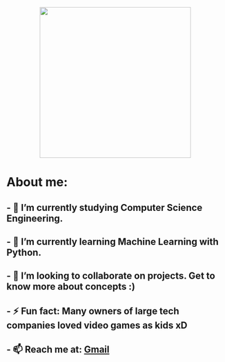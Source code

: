 <div id="header" align="center">
  <img src="https://media.giphy.com/media/R03zWv5p1oNSQd91EP/giphy.gif" width="350" height"300">
</div>
<div id="head">
  <h1><b>About me: </b></h1>
</div>
<div id="bio">
  <h2>- 🔭 I’m currently studying Computer Science Engineering.</h2>
   <h2>   - 🌱 I’m currently learning Machine Learning with Python.</h2>
     <h2> - 👯 I’m looking to collaborate on projects. Get to know more about concepts :)</h2>
     <h2> - ⚡ Fun fact: Many owners of large tech companies loved video games as kids xD</h2>
  <h2> - 📫 Reach me at: <a href="mailto:basu.rajdeep2002@gmail.com">Gmail</a>
    </div>
